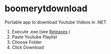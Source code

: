 # boomerytdownload
Portable app to download Youtube Videos in .NET

1. Execute .exe (see [Releases](https://github.com/sbellodev/boomerytdownload/releases) )
2. Paste Youtube Playlist
3. Choose Folder
4. Click Download
